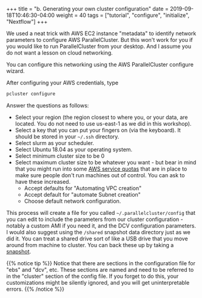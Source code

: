 +++
title = "b. Generating your own cluster configuration"
date = 2019-09-18T10:46:30-04:00 
weight = 40 
tags = ["tutorial", "configure", "initialize", "Nextflow"]
+++

We used a neat trick with AWS EC2 instance "metadata" to identify
network parameters to configure AWS ParallelCluster. But this won't
work for you if you would like to run ParallelCluster from your
desktop. And I assume you do not want a lesson on cloud networking. 

You can configure this networking using the AWS ParallelCluster
configure wizard.

After configuring your AWS credentials, type

```bash
pcluster configure
```

Answer the questions as follows:
- Select your region (the region closest to where you, or your data,
are located. You do not need to use us-east-1 as we did in this workshop).
- Select a key that you can put your fingers on (via the keyboard). It
  should be stored in your `~/.ssh` directory.
- Select slurm as your scheduler.
- Select Ubuntu 18.04 as your operating system.
- Select minimum cluster size to be 0
- Select maximum cluster size to be whatever you want - but bear in
  mind that you might run into some [AWS service quotas](https://aws.amazon.com/premiumsupport/knowledge-center/manage-service-limits/)  that are in place
  to make sure people don't run machines out of control. You can ask
  to have these increased.
  - Accept defaults for "Automating VPC creation"
  - Accept default for "automate Subnet creation"
  - Choose default network configuration.

This process will create a file for you called
`~/.parallelcluster/config` that you can edit to include the
parameters from our cluster configuration - notably a custom AMI if
you need it, and the DCV configuration parameters.  I would also
suggest using the `/shared` snapshot data directory just as we did
it. You can treat a shared drive sort of like a USB drive that you
move around from machine to cluster. You can back these up by taking a
[snapshot](https://docs.aws.amazon.com/AWSEC2/latest/UserGuide/EBSSnapshots.html).


{{% notice tip %}}
Notice that there are sections in the configuration file for "ebs" and
"dcv", etc. These sections are named and need to be referred to in the
"cluster" section of the config file. If you forget to do this, your
customizations might be silently ignored, and you will get
uninterpretable errors.
{{% /notice %}}
